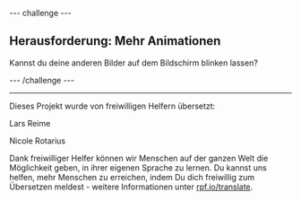 --- challenge ---

## Herausforderung: Mehr Animationen

Kannst du deine anderen Bilder auf dem Bildschirm blinken lassen?

--- /challenge ---


***
Dieses Projekt wurde von freiwilligen Helfern übersetzt:

Lars Reime

Nicole Rotarius

Dank freiwilliger Helfer können wir Menschen auf der ganzen Welt die Möglichkeit geben, in ihrer eigenen Sprache zu lernen. Du kannst uns helfen, mehr Menschen zu erreichen, indem Du dich freiwillig zum Übersetzen meldest - weitere Informationen unter [rpf.io/translate](https://rpf.io/translate).